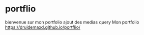 # portflio
bienvenue sur mon portfolio
ajout des medias query
Mon portfolio  https://druidemaxd.github.io/portflio/
